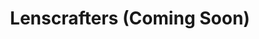 ---
title: "Lenscrafters (Coming Soon)"
url: /sacramento/lenscrafters-coming-soon/
shop: optician
---